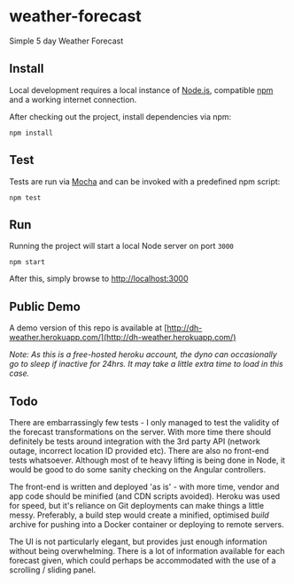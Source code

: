 # weather-forecast
Simple 5 day Weather Forecast

## Install
Local development requires a local instance of [Node.js](https://nodejs.org/en/download/), compatible [npm](https://www.npmjs.com/) and a working internet connection.

After checking out the project, install dependencies via npm:

```
npm install
```

## Test
Tests are run via [Mocha](https://mochajs.org/) and can be invoked with a predefined npm script:

```
npm test
```

## Run
Running the project will start a local Node server on port `3000`

```
npm start
```

After this, simply browse to [http://localhost:3000](http://localhost:3000)

## Public Demo
A demo version of this repo is available at [http://dh-weather.herokuapp.com/](http://dh-weather.herokuapp.com/)

_Note: As this is a free-hosted heroku account, the dyno can occasionally go to sleep if inactive for 24hrs. It may take a little extra time to load in this case._

## Todo
There are embarrassingly few tests - I only managed to test the validity of the forecast transformations on the server. With more time there should definitely be tests around
integration with the 3rd party API (network outage, incorrect location ID provided etc). There are also no front-end tests whatsoever. Although most of te heavy lifting is being done in Node, it
would be good to do some sanity checking on the Angular controllers.

The front-end is written and deployed 'as is' - with more time, vendor and app code should be minified (and CDN scripts avoided). Heroku was used for speed, but it's reliance on Git deployments
can make things a little messy. Preferably, a build step would create a minified, optimised _build_ archive for pushing into a Docker container or deploying to remote servers.

The UI is not particularly elegant, but provides just enough information without being overwhelming. There is a lot of information available for each forecast given, which could perhaps be accommodated
with the use of a scrolling / sliding panel.